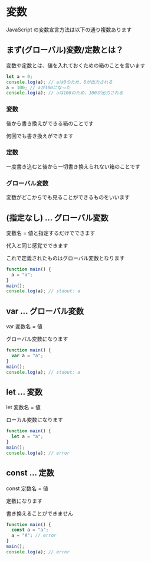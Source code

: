 # 変数

JavaScript の変数宣言方法は以下の通り複数あります

## まず(グローバル)変数/定数とは？

変数や定数とは、値を入れておくための箱のことを言います

```javascript
let a = 0;
console.log(a); // aは0のため、0が出力される
a = 100; // aが100になった
console.log(a); // aは100のため、100が出力される
```

### 変数

後から書き換えができる箱のことです

何回でも書き換えができます

### 定数

一度書き込むと後から一切書き換えられない箱のことです

### グローバル変数

変数がどこからでも見ることができるものをいいます

## (指定なし) ... グローバル変数

変数名 = 値と指定するだけでできます

代入と同じ感覚でできます

これで定義されたものはグローバル変数となります

```javascript
function main() {
  a = "a";
}
main();
console.log(a); // stdout: a
```

## var ... グローバル変数

var 変数名 = 値

グローバル変数になります

```javascript
function main() {
  var a = "a";
}
main();
console.log(a); // stdout: a
```

## let ... 変数

let 変数名 = 値

ローカル変数になります

```javascript
function main() {
  let a = "a";
}
main();
console.log(a); // error
```

## const ... 定数

const 定数名 = 値

定数になります

書き換えることができません

```javascript
function main() {
  const a = "a";
  a = "A"; // error
}
main();
console.log(a); // error
```
